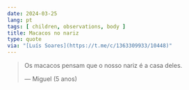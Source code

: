 ```yaml
---
date: 2024-03-25
lang: pt
tags: [ children, observations, body ]
title: Macacos no nariz
type: quote
via: "[Luís Soares](https://t.me/c/1363309933/10448)"
---
```


> Os macacos pensam que o nosso nariz é a casa deles.
>
> — Miguel (5 anos)
